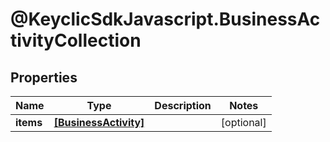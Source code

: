 # @KeyclicSdkJavascript.BusinessActivityCollection

## Properties
Name | Type | Description | Notes
------------ | ------------- | ------------- | -------------
**items** | [**[BusinessActivity]**](BusinessActivity.md) |  | [optional] 


